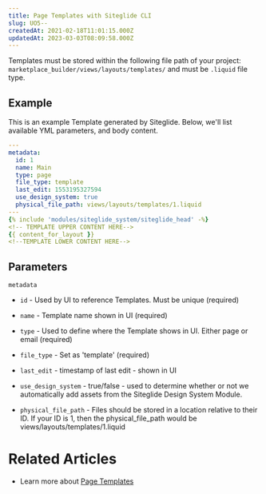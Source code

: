 ```yaml
---
title: Page Templates with Siteglide CLI
slug: UO5--
createdAt: 2021-02-18T11:01:15.000Z
updatedAt: 2023-03-03T08:09:58.000Z
---
```


Templates must be stored within the following file path of your project: `marketplace_builder/views/layouts/templates/` and must be `.liquid` file type.

## Example

This is an example Template generated by Siteglide. Below, we'll list available YML parameters, and body content.

```yaml
---
metadata:  
  id: 1
  name: Main
  type: page
  file_type: template
  last_edit: 1553195327594
  use_design_system: true
  physical_file_path: views/layouts/templates/1.liquid
---
{% include 'modules/siteglide_system/siteglide_head' -%}
<!-- TEMPLATE UPPER CONTENT HERE-->
{{ content_for_layout }}
<!--TEMPLATE LOWER CONTENT HERE-->
```

## Parameters

`metadata `

*   `id`  - Used by UI to reference Templates. Must be unique (required)

*   `name`  - Template name shown in UI (required)

*   `type`  - Used to define where the Template shows in UI. Either page or email (required)

*   `file_type`  - Set as 'template' (required)

*   `last_edit`  - timestamp of last edit - shown in UI

*   `use_design_system`  - true/false - used to determine whether or not we automatically add assets from the Siteglide Design System Module.

*   `physical_file_path`  - Files should be stored in a location relative to their ID. If your ID is 1, then the physical\_file\_path would be views/layouts/templates/1.liquid

# Related Articles

*   Learn more about [Page Templates](https://developers.siteglide.com/page-templates)


